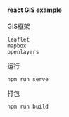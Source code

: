 #### react GIS example

GIS框架

```
leaflet
mapbox
openlayers
```

运行

```
npm run serve
```

打包

```
npm run build
```

